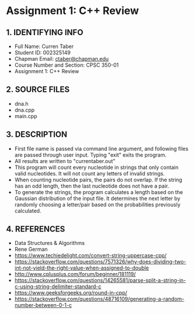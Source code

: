# Assignment 1: C++ Review

## 1. IDENTIFYING INFO
- Full Name: Curren Taber
- Student ID: 002325149
- Chapman Email: ctaber@chapman.edu
- Course Number and Section: CPSC 350-01
- Assignment 1: C++ Review

## 2. SOURCE FILES
- dna.h
- dna.cpp
- main.cpp

## 3. DESCRIPTION
- First file name is passed via command line argument, and following
  files are passed through user input. Typing "exit" exits the program.
- All results are written to "currentaber.out"
- This program will count every nucleotide in strings that only contain
  valid nucleotides. It will not count any letters of invalid strings.
- When counting nucleotide pairs, the pairs do not overlap. If the
  string has an odd length, then the last nucleotide does not have a
  pair.
- To generate the strings, the program calculates a length based on the
  Gaussian distribution of the input file. It determines the next letter
  by randomly choosing a letter/pair based on the probabilities
  previously calculated.

## 4. REFERENCES
- Data Structures & Algorithms
- Rene German
- https://www.techiedelight.com/convert-string-uppercase-cpp/
- https://stackoverflow.com/questions/7571326/why-does-dividing-two-int-not-yield-the-right-value-when-assigned-to-double
- http://www.cplusplus.com/forum/beginner/181119/
- https://stackoverflow.com/questions/14265581/parse-split-a-string-in-c-using-string-delimiter-standard-c
- https://www.geeksforgeeks.org/round-in-cpp/
- https://stackoverflow.com/questions/48716109/generating-a-random-number-between-0-1-c
